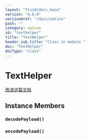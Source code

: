 ```yaml
---
layout: "fluid/docs_base"
version: "4.6.0"
versionHref: "/docs/native"
path: ""
category: native
id: "texthelper"
title: "TextHelper"
header_sub_title: "Class in module "
doc: "TextHelper"
docType: "class"
---
```


<h1 class="api-title">TextHelper</h1>

<a class="improve-v2-docs" href="http://github.com/ionic-team/ionic-native/edit/master/src/@ionic-native/plugins/nfc/index.ts#L363">
  改进这篇文档
</a>











<h2><a class="anchor" name="instance-members" href="#instance-members"></a>Instance Members</h2>
<h3><a class="anchor" name="decodePayload" href="#decodePayload"></a><code>decodePayload()</code></h3>




<h3><a class="anchor" name="encodePayload" href="#encodePayload"></a><code>encodePayload()</code></h3>










